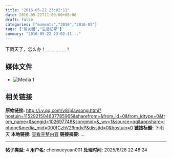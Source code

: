 ```yaml
---
title: "2016-05-22 23:02:11"
date: 2016-05-22T11:00:00+08:00
draft: false
categories: ["moments","2016","2016-05"]
tags: ["朋友圈","生活记录"]
summary: "2016-05-22 23:02:11..."
---
```


下雨天了，怎么办！__ __ __ __！

## 媒体文件

- ![Media 1](/Moments/photos/2016-05-22/201605222302110.jpg)

## 相关链接

**原始链接:** http://i.y.qq.com/v8/playsong.html?hostuin=1152921504637785965&sharefrom=&from_id=0&from_idtype=0&from_name=&songid=102697748&songmid=&_wv=1&source=qq&appshare=iphone&media_mid=000fCzhV29mdvP&disstid=0&hostuin=0
**链接标题:** 下雨天
**本地链接:** [查看完整内容](/link_content/2016/05/2016-05-22-1/link_content/)
**链接摘要:** ...

---

**帖子类型:** 4
**用户名:** chenxueyuan001
**处理时间:** 2025/8/28 22:48:24
